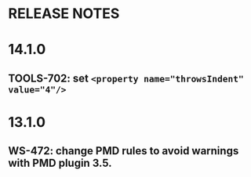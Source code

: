 # RELEASE NOTES 

# 14.1.0

## TOOLS-702: set `<property name="throwsIndent" value="4"/>`

# 13.1.0 

## WS-472: change PMD rules to avoid warnings with PMD plugin 3.5.
